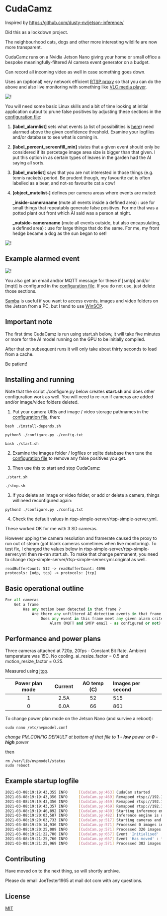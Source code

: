 # CudaCamz

Inspired by  https://github.com/dusty-nv/jetson-inference/ 

Did this as a lockdown project.

The neighbourhood cats, dogs and other more interesting wildlife are now more transparent.

CudaCamz runs on a Nvidia Jetson Nano giving your home or small office a bespoke meaningfully-filtered AI camera event generator on a budget.

Can record all incoming video as well in case something goes down.

Uses an (optional) very network efficient [RTSP proxy](https://github.com/aler9/rtsp-simple-server) so that you can do the above and also live monitoring with something like [VLC media player](https://www.videolan.org/vlc/index.en-GB.html).

![!](./scope.jpg "")

You will need some basic Linux skills and a bit of time looking at initial application output to prune false positives by adjusting these sections in the [configuration file](./config.txt):

1. **[label_alarmlist]** sets what events (a list of possibilities is [here](./ssd_coco_labels.txt)) need alarmed above the given confidence threshold. Examine your logfiles and/or database to see what is coming in.

2. **[label_percent_screenfill_min]** states that a given event should only be considered if its percetage image area size is bigger than that given. I put this option in as certain types of leaves in the garden had the AI saying all sorts.

3. **[label_mutelist]** says that you are not interested in those things (e.g. tennis rackets) period. Be prudent though, my favourite cat is often labelled as a bear, and not-so favourite cat a cow!

4. **[object_mutelist-]** defines per camera areas where events are muted:

	**_inside-cameraname** (mute all events inside a defined area) : use for small things that repeatably generate false positives. For me that was a potted plant out front which AI said was a person at night.

	**_outside-cameraname** (mute all events outside, but also encapsulating, a defined area) : use for large things that do the same. For me, my front hedge became a dog as the sun began to set!

![!](./example2-mutelist.jpg "")

## Example alarmed event

![!](./example1-event.jpg "")

You also get an email and/or MQTT message for these if [smtp] and/or [mqtt] is configured in the [configuration file](./config.txt). If you do not use, just delete those sections.

[Samba](https://www.samba.org/) is useful if you want to access events, images and video folders on the Jetson from a PC, but I tend to use [WinSCP](https://winscp.net/eng/index.php).

## Important note

The first time CudaCamz is run using start.sh below, it will take five minutes or more for the AI model running on the GPU to be initially compiled.
 
After that on subsequent runs it will only take about thirty seconds to load from a cache.

Be patient!

## Installing and running

Note that the script ./configure.py below creates **start.sh** and does other configuration work as well. You will need to re-run if cameras are added and/or image/video folders deleted.

1. Put your camera URIs and image / video storage pathnames in the [configuration file](./config.txt), then:

```console
bash ./install-depends.sh

python3 ./configure.py ./config.txt

bash ./start.sh
```

2. Examine the images folder / logfiles or sqlite database then tune the [configuration file](./config.txt) to remove any false positives you get.

3. Then use this to start and stop CudaCamz:

```console
./start.sh

./stop.sh
```

3. If you delete an image or video folder, or add or delete a camera, things will need reconfigured again:
```console
python3 ./configure.py ./config.txt
```

4. Check the default values in rtsp-simple-server/rtsp-simple-server.yml.

These worked OK for me with 3 SD cameras.

However upping the camera resolution and framerate caused the proxy to run out of steam (got blank cameras sometimes when live monitoring).
To test fix, I changed the values below in rtsp-simple-server/rtsp-simple-server.yml then re-ran start.sh.
To make that change permanent, you need to change rtsp-simple-server/rtsp-simple-server.yml.original as well.

```console
readBufferCount: 512 ->	readBufferCount: 4096 
protocols: [udp, tcp] -> protocols: [tcp]
```

## Basic operational outline

```python
For all cameras
	Get a frame
		Has any motion been detected in that frame ?
			Are there any unfiltered AI detection events in that frame ?
				Does any event in this frame meet any given alarm criteria ?
					Alarm (MQTT and SMTP email - as configured or not)
```

## Performance and power plans

Three cameras attached at 720p, 20fps - Constant Bit Rate. Ambient temperature was 15C. No cooling. ai_resize_factor = 0.5 and motion_resize_factor = 0.25.

Measured using [jtop](https://pypi.org/project/jetson-stats/).

| Power plan mode |    Current   | AO temp (C)  | Images per second |
| :-------------: | :----------: | :-----------:| :-----------------|
|       1         |     2.5A     |      52      |         515       |
|       0         |     6.0A     |      66      |         861       |   
	
To change power plan mode on the Jetson Nano (and survive a reboot): 

```console
sudo nano /etc/nvpmodel.conf
```

*change PM_CONFIG DEFAULT at bottom of that file to **1** - **low** power or **0** - **high** power*

then

```console
rm /var/lib/nvpmodel/status
sudo reboot
```

## Example startup logfile
```bash
2021-03-08:19:19:43,355 INFO     [CudaCam.py:463] CudaCam started
2021-03-08:19:19:43,356 INFO     [CudaCam.py:469] Remapped rtsp://192.168.1.10:554/user=admin&password=secret&channel=1&stream=0.sdp to rtsp://127.0.0.1:8554/front_garden as using_rtsp_simple_proxy set
2021-03-08:19:19:43,356 INFO     [CudaCam.py:469] Remapped rtsp://192.168.1.12:554/user=admin&password=secret&channel=1&stream=0.sdp to rtsp://127.0.0.1:8554/back_garden as using_rtsp_simple_proxy set
2021-03-08:19:19:43,357 INFO     [CudaCam.py:469] Remapped rtsp://192.168.1.11:554/user=admin&password=secret&channel=1&stream=0.sdp to rtsp://127.0.0.1:8554/back_patio as using_rtsp_simple_proxy set
2021-03-08:19:19:46,892 INFO     [CudaCam.py:480] Starting inference engine, can take a while
2021-03-08:19:20:03,587 INFO     [CudaCam.py:482] Inference engine is up
2021-03-08:19:20:03,733 INFO     [CudaCam.py:517] Starting cameras and getting test images for /media/nano1/usbhdd/mutelist_reminder, can take a while
2021-03-08:19:20:14,936 INFO     [CudaCam.py:571] Processed 0 images in the past 10 seconds
2021-03-08:19:20:25,089 INFO     [CudaCam.py:571] Processed 320 images in the past 10 seconds
2021-03-08:19:21:22,700 INFO     [CudaCam.py:657] Event 'Initialised' : front_garden - person, confidence 0.54 : 211,286,13,247
2021-03-08:19:21:25,760 INFO     [CudaCam.py:657] Event 'Has moved' : front_garden - person, confidence 0.84 : 220,314,3,245
2021-03-08:19:21:25,969 INFO     [CudaCam.py:571] Processed 302 images in the past 10 seconds
```

## Contributing
Have moved on to the next thing, so will shortly archive.

Please do email JoeTester1965 at mail dot com with any questions.

## License
[MIT](https://choosealicense.com/licenses/mit/)
